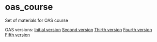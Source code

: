 # oas_course
Set of materials for OAS course

OAS versions:
[Initial version](https://github.com/DXHeroes/oas_course/commit/fb8391b789b360007c5e29cdddb8c18ac52bcd41)
[Second version](https://github.com/DXHeroes/oas_course/commit/c2233d7793e1f54603f79e2297125dd115a8e410)
[Thirth version](https://github.com/DXHeroes/oas_course/commit/a8191f9df8f96e464dec874e5b56260a0a1b78c9)
[Fourth version](https://github.com/DXHeroes/oas_course/commit/f382d93bc7d8bc6b32b8168392154ca42ec92337)
[Fifth version](https://github.com/DXHeroes/oas_course/commit/09e04d3d9bfae59c6d7e9cbf939963c32fcfbfa7)

